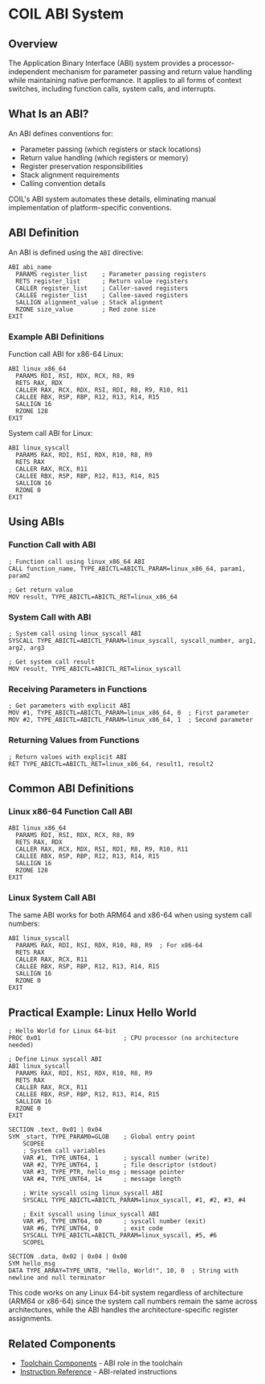 # COIL ABI System

## Overview

The Application Binary Interface (ABI) system provides a processor-independent mechanism for parameter passing and return value handling while maintaining native performance. It applies to all forms of context switches, including function calls, system calls, and interrupts.

## What Is an ABI?

An ABI defines conventions for:
- Parameter passing (which registers or stack locations)
- Return value handling (which registers or memory)
- Register preservation responsibilities
- Stack alignment requirements 
- Calling convention details

COIL's ABI system automates these details, eliminating manual implementation of platform-specific conventions.

## ABI Definition

An ABI is defined using the `ABI` directive:

```
ABI abi_name
  PARAMS register_list    ; Parameter passing registers
  RETS register_list      ; Return value registers
  CALLER register_list    ; Caller-saved registers
  CALLEE register_list    ; Callee-saved registers
  SALLIGN alignment_value ; Stack alignment
  RZONE size_value        ; Red zone size
EXIT
```

### Example ABI Definitions

Function call ABI for x86-64 Linux:
```
ABI linux_x86_64
  PARAMS RDI, RSI, RDX, RCX, R8, R9
  RETS RAX, RDX
  CALLER RAX, RCX, RDX, RSI, RDI, R8, R9, R10, R11
  CALLEE RBX, RSP, RBP, R12, R13, R14, R15
  SALLIGN 16
  RZONE 128
EXIT
```

System call ABI for Linux:
```
ABI linux_syscall
  PARAMS RAX, RDI, RSI, RDX, R10, R8, R9
  RETS RAX
  CALLER RAX, RCX, R11
  CALLEE RBX, RSP, RBP, R12, R13, R14, R15
  SALLIGN 16
  RZONE 0
EXIT
```

## Using ABIs

### Function Call with ABI

```
; Function call using linux_x86_64 ABI
CALL function_name, TYPE_ABICTL=ABICTL_PARAM=linux_x86_64, param1, param2

; Get return value
MOV result, TYPE_ABICTL=ABICTL_RET=linux_x86_64
```

### System Call with ABI

```
; System call using linux_syscall ABI
SYSCALL TYPE_ABICTL=ABICTL_PARAM=linux_syscall, syscall_number, arg1, arg2, arg3

; Get system call result
MOV result, TYPE_ABICTL=ABICTL_RET=linux_syscall
```

### Receiving Parameters in Functions

```
; Get parameters with explicit ABI
MOV #1, TYPE_ABICTL=ABICTL_PARAM=linux_x86_64, 0  ; First parameter
MOV #2, TYPE_ABICTL=ABICTL_PARAM=linux_x86_64, 1  ; Second parameter
```

### Returning Values from Functions

```
; Return values with explicit ABI
RET TYPE_ABICTL=ABICTL_RET=linux_x86_64, result1, result2
```

## Common ABI Definitions

### Linux x86-64 Function Call ABI

```
ABI linux_x86_64
  PARAMS RDI, RSI, RDX, RCX, R8, R9
  RETS RAX, RDX
  CALLER RAX, RCX, RDX, RSI, RDI, R8, R9, R10, R11
  CALLEE RBX, RSP, RBP, R12, R13, R14, R15
  SALLIGN 16
  RZONE 128
EXIT
```

### Linux System Call ABI

The same ABI works for both ARM64 and x86-64 when using system call numbers:

```
ABI linux_syscall
  PARAMS RAX, RDI, RSI, RDX, R10, R8, R9  ; For x86-64
  RETS RAX
  CALLER RAX, RCX, R11
  CALLEE RBX, RSP, RBP, R12, R13, R14, R15
  SALLIGN 16
  RZONE 0
EXIT
```

## Practical Example: Linux Hello World

```
; Hello World for Linux 64-bit
PROC 0x01                       ; CPU processor (no architecture needed)

; Define Linux syscall ABI
ABI linux_syscall
  PARAMS RAX, RDI, RSI, RDX, R10, R8, R9
  RETS RAX
  CALLER RAX, RCX, R11
  CALLEE RBX, RSP, RBP, R12, R13, R14, R15
  SALLIGN 16
  RZONE 0
EXIT

SECTION .text, 0x01 | 0x04
SYM _start, TYPE_PARAM0=GLOB    ; Global entry point
    SCOPEE
    ; System call variables
    VAR #1, TYPE_UNT64, 1       ; syscall number (write)
    VAR #2, TYPE_UNT64, 1       ; file descriptor (stdout)
    VAR #3, TYPE_PTR, hello_msg ; message pointer
    VAR #4, TYPE_UNT64, 14      ; message length
    
    ; Write syscall using linux_syscall ABI
    SYSCALL TYPE_ABICTL=ABICTL_PARAM=linux_syscall, #1, #2, #3, #4
    
    ; Exit syscall using linux_syscall ABI
    VAR #5, TYPE_UNT64, 60      ; syscall number (exit)
    VAR #6, TYPE_UNT64, 0       ; exit code
    SYSCALL TYPE_ABICTL=ABICTL_PARAM=linux_syscall, #5, #6
    SCOPEL

SECTION .data, 0x02 | 0x04 | 0x08
SYM hello_msg
DATA TYPE_ARRAY=TYPE_UNT8, "Hello, World!", 10, 0  ; String with newline and null terminator
```

This code works on any Linux 64-bit system regardless of architecture (ARM64 or x86-64) since the system call numbers remain the same across architectures, while the ABI handles the architecture-specific register assignments.

## Related Components

- [Toolchain Components](/coil-docs/implementation/toolchain-components.md) - ABI role in the toolchain
- [Instruction Reference](/coil-docs/reference/instruction-reference.md) - ABI-related instructions